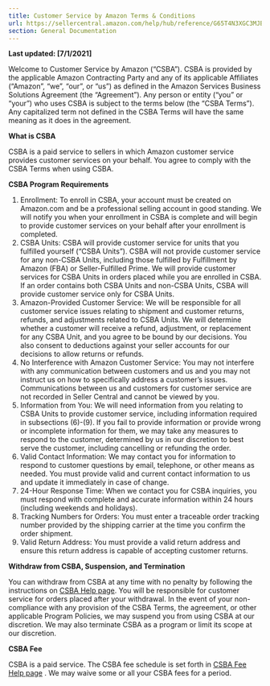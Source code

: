 ```yaml
---
title: Customer Service by Amazon Terms & Conditions
url: https://sellercentral.amazon.com/help/hub/reference/G65T4N3XGC3MJB38
section: General Documentation
---
```


**Last updated: [7/1/2021]**  

Welcome to Customer Service by Amazon (“CSBA”). CSBA is provided by the
applicable Amazon Contracting Party and any of its applicable Affiliates
(“Amazon”, “we”, “our”, or “us”) as defined in the Amazon Services Business
Solutions Agreement (the “Agreement”). Any person or entity (“you” or “your”)
who uses CSBA is subject to the terms below (the “CSBA Terms”). Any
capitalized term not defined in the CSBA Terms will have the same meaning as
it does in the agreement.

**What is CSBA**

CSBA is a paid service to sellers in which Amazon customer service provides
customer services on your behalf. You agree to comply with the CSBA Terms when
using CSBA.

**CSBA Program Requirements**

  1. Enrollment: To enroll in CSBA, your account must be created on Amazon.com and be a professional selling account in good standing. We will notify you when your enrollment in CSBA is complete and will begin to provide customer services on your behalf after your enrollment is completed. 
  2. CSBA Units: CSBA will provide customer service for units that you fulfilled yourself (“CSBA Units”). CSBA will not provide customer service for any non-CSBA Units, including those fulfilled by Fulfillment by Amazon (FBA) or Seller-Fulfilled Prime. We will provide customer services for CSBA Units in orders placed while you are enrolled in CSBA. If an order contains both CSBA Units and non-CSBA Units, CSBA will provide customer service only for CSBA Units. 
  3. Amazon-Provided Customer Service: We will be responsible for all customer service issues relating to shipment and customer returns, refunds, and adjustments related to CSBA Units. We will determine whether a customer will receive a refund, adjustment, or replacement for any CSBA Unit, and you agree to be bound by our decisions. You also consent to deductions against your seller accounts for our decisions to allow returns or refunds. 
  4. No Interference with Amazon Customer Service: You may not interfere with any communication between customers and us and you may not instruct us on how to specifically address a customer’s issues. Communications between us and customers for customer service are not recorded in Seller Central and cannot be viewed by you. 
  5. Information from You: We will need information from you relating to CSBA Units to provide customer service, including information required in subsections (6)-(9). If you fail to provide information or provide wrong or incomplete information for them, we may take any measures to respond to the customer, determined by us in our discretion to best serve the customer, including cancelling or refunding the order. 
  6. Valid Contact Information: We may contact you for information to respond to customer questions by email, telephone, or other means as needed. You must provide valid and current contact information to us and update it immediately in case of change. 
  7. 24-Hour Response Time: When we contact you for CSBA inquiries, you must respond with complete and accurate information within 24 hours (including weekends and holidays). 
  8. Tracking Numbers for Orders: You must enter a traceable order tracking number provided by the shipping carrier at the time you confirm the order shipment. 
  9. Valid Return Address: You must provide a valid return address and ensure this return address is capable of accepting customer returns. 

**Withdraw from CSBA, Suspension, and Termination**

You can withdraw from CSBA at any time with no penalty by following the
instructions on [CSBA Help
page](https://sellercentral.amazon.com/gp/help/G797533XQVR4S6RG). You will be
responsible for customer service for orders placed after your withdrawal. In
the event of your non-compliance with any provision of the CSBA Terms, the
agreement, or other applicable Program Policies, we may suspend you from using
CSBA at our discretion. We may also terminate CSBA as a program or limit its
scope at our discretion.

**CSBA Fee**

CSBA is a paid service. The CSBA fee schedule is set forth in [CSBA Fee Help
page](https://sellercentral.amazon.com/gp/help/G92LV47D9LP2MXEF) . We may
waive some or all your CSBA fees for a period.



